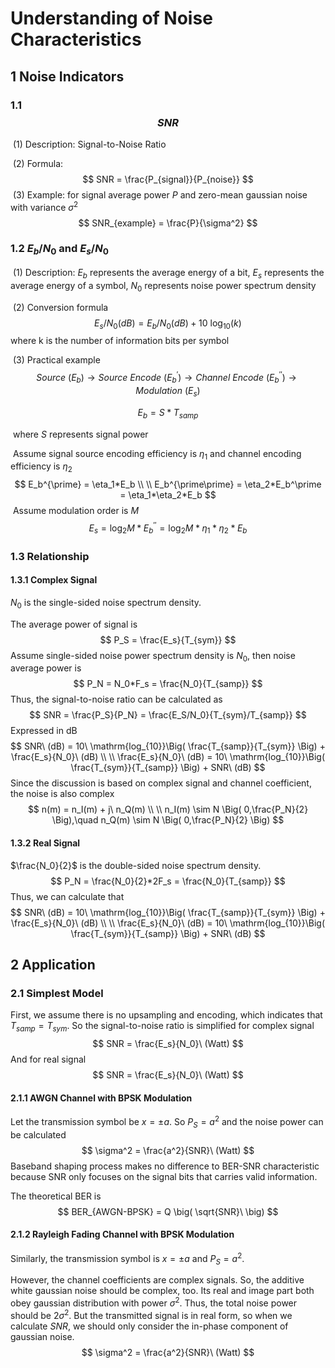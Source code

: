 # Understanding of Noise Characteristics

## 1	Noise Indicators

### 1.1	$$SNR$$

​	(1)	Description: Signal-to-Noise Ratio

​	(2)	Formula:
$$
SNR = \frac{P_{signal}}{P_{noise}}
$$
​	(3)	Example: for signal average power $P$ and zero-mean gaussian noise with variance $\sigma^2$
$$
SNR_{example} = \frac{P}{\sigma^2}
$$

### 1.2	$E_b/N_0$	and	$E_s/N_0$

​	(1)	Description: $E_b$ represents the average energy of a bit, $E_s$ represents the average energy of a symbol, $N_0$ represents noise power spectrum density

​	(2)	Conversion formula
$$
E_s/N_0(dB) = E_b/N_0(dB) + 10\ \mathrm{log}_{10}(k)
$$
​	where k is the number of information bits per symbol

​	(3)	Practical example
$$
Source\ (E_b) \to Source\ Encode\ (E_b^\prime) \to Channel\ Encode\ (E_b^{\prime\prime}) \to Modulation\ (E_s)
$$

$$
E_b = S*T_{samp}
$$

​	where $S$ represents signal power

​	Assume signal source encoding efficiency is $\eta_1$ and channel encoding efficiency is $\eta_2$
$$
E_b^{\prime} = \eta_1*E_b \\ \\
E_b^{\prime\prime} = \eta_2*E_b^\prime = \eta_1*\eta_2*E_b
$$
​	Assume modulation order is $M$
$$
E_s = \mathrm{log_2}M * E_b^{\prime\prime} =  \mathrm{log_2}M * \eta_1*\eta_2*E_b
$$

### 1.3	Relationship

#### 1.3.1	Complex Signal

$N_0$ is the single-sided noise spectrum density.

The average power of signal is
$$
P_S = \frac{E_s}{T_{sym}}
$$
Assume single-sided noise power spectrum density is $N_0$, then noise average power is
$$
P_N = N_0*F_s = \frac{N_0}{T_{samp}}
$$
Thus, the signal-to-noise ratio can be calculated as
$$
SNR = \frac{P_S}{P_N} = \frac{E_S/N_0}{T_{sym}/T_{samp}}
$$
Expressed in dB
$$
SNR\ (dB) = 10\ \mathrm{log_{10}}\Big( \frac{T_{samp}}{T_{sym}} \Big) + \frac{E_s}{N_0}\ (dB) \\ \\
\frac{E_s}{N_0}\ (dB) = 10\ \mathrm{log_{10}}\Big( \frac{T_{sym}}{T_{samp}} \Big) + SNR\ (dB)
$$
Since the discussion is based on complex signal and channel coefficient, the noise is also complex
$$
n(m) = n_I(m) + j\ n_Q(m) \\ \\
n_I(m) \sim N \Big( 0,\frac{P_N}{2} \Big),\quad n_Q(m) \sim N \Big( 0,\frac{P_N}{2} \Big)
$$

#### 1.3.2	Real Signal

$\frac{N_0}{2}$ is the double-sided noise spectrum density.
$$
P_N = \frac{N_0}{2}*2F_s = \frac{N_0}{T_{samp}}
$$
Thus, we can calculate that
$$
SNR\ (dB) = 10\ \mathrm{log_{10}}\Big( \frac{T_{samp}}{T_{sym}} \Big) + \frac{E_s}{N_0}\ (dB) \\ \\
\frac{E_s}{N_0}\ (dB) = 10\ \mathrm{log_{10}}\Big( \frac{T_{sym}}{T_{samp}} \Big) + SNR\ (dB)
$$

## 2	Application

### 2.1	Simplest Model

First, we assume there is no upsampling and encoding, which indicates that  $T_{samp}=T_{sym}$. So the signal-to-noise ratio is simplified for complex signal
$$
SNR = \frac{E_s}{N_0}\ (Watt)
$$
And for real signal
$$
SNR = \frac{E_s}{N_0}\ (Watt)
$$


#### 2.1.1	AWGN Channel with BPSK Modulation

Let the transmission symbol be $x = \pm a$. So $P_S = a^2$ and the noise power can be calculated
$$
\sigma^2 = \frac{a^2}{SNR}\ (Watt)
$$
Baseband shaping process makes no difference to BER-SNR characteristic because SNR only focuses on the signal bits that carries valid information.

The theoretical BER is
$$
BER_{AWGN-BPSK} = Q \big( \sqrt{SNR}\ \big)
$$


#### 2.1.2	Rayleigh Fading Channel with BPSK Modulation

Similarly, the transmission symbol is $x = \pm a$ and $P_S = a^2$.

However, the channel coefficients are complex signals. So, the additive white gaussian noise should be complex, too. Its real and image part both obey gaussian distribution with power $\sigma^2$. Thus, the total noise power should be $2\sigma^2$. But the transmitted signal is in real form, so when we calculate $SNR$, we should only consider the in-phase component of gaussian noise.
$$
\sigma^2 = \frac{a^2}{SNR}\ (Watt)
$$
